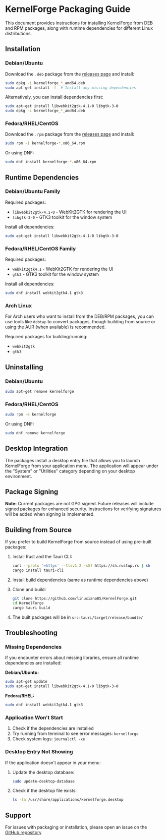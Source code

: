 # KernelForge Packaging Guide

This document provides instructions for installing KernelForge from DEB and RPM packages, along with runtime dependencies for different Linux distributions.

## Installation

### Debian/Ubuntu

Download the `.deb` package from the [releases page](https://github.com/linuxiano85/KernelForge/releases) and install:

```bash
sudo dpkg -i kernelforge_*_amd64.deb
sudo apt-get install -f  # Install any missing dependencies
```

Alternatively, you can install dependencies first:

```bash
sudo apt-get install libwebkit2gtk-4.1-0 libgtk-3-0
sudo dpkg -i kernelforge_*_amd64.deb
```

### Fedora/RHEL/CentOS

Download the `.rpm` package from the [releases page](https://github.com/linuxiano85/KernelForge/releases) and install:

```bash
sudo rpm -i kernelforge-*.x86_64.rpm
```

Or using DNF:

```bash
sudo dnf install kernelforge-*.x86_64.rpm
```

## Runtime Dependencies

### Debian/Ubuntu Family

Required packages:
- `libwebkit2gtk-4.1-0` - WebKit2GTK for rendering the UI
- `libgtk-3-0` - GTK3 toolkit for the window system

Install all dependencies:
```bash
sudo apt-get install libwebkit2gtk-4.1-0 libgtk-3-0
```

### Fedora/RHEL/CentOS Family

Required packages:
- `webkit2gtk4.1` - WebKit2GTK for rendering the UI
- `gtk3` - GTK3 toolkit for the window system

Install all dependencies:
```bash
sudo dnf install webkit2gtk4.1 gtk3
```

### Arch Linux

For Arch users who want to install from the DEB/RPM packages, you can use tools like `debtap` to convert packages, though building from source or using the AUR (when available) is recommended.

Required packages for building/running:
- `webkit2gtk`
- `gtk3`

## Uninstalling

### Debian/Ubuntu

```bash
sudo apt-get remove kernelforge
```

### Fedora/RHEL/CentOS

```bash
sudo rpm -e kernelforge
```

Or using DNF:

```bash
sudo dnf remove kernelforge
```

## Desktop Integration

The packages install a desktop entry file that allows you to launch KernelForge from your application menu. The application will appear under the "System" or "Utilities" category depending on your desktop environment.

## Package Signing

**Note:** Current packages are not GPG signed. Future releases will include signed packages for enhanced security. Instructions for verifying signatures will be added when signing is implemented.

## Building from Source

If you prefer to build KernelForge from source instead of using pre-built packages:

1. Install Rust and the Tauri CLI:
   ```bash
   curl --proto '=https' --tlsv1.2 -sSf https://sh.rustup.rs | sh
   cargo install tauri-cli
   ```

2. Install build dependencies (same as runtime dependencies above)

3. Clone and build:
   ```bash
   git clone https://github.com/linuxiano85/KernelForge.git
   cd KernelForge
   cargo tauri build
   ```

4. The built packages will be in `src-tauri/target/release/bundle/`

## Troubleshooting

### Missing Dependencies

If you encounter errors about missing libraries, ensure all runtime dependencies are installed:

**Debian/Ubuntu:**
```bash
sudo apt-get update
sudo apt-get install libwebkit2gtk-4.1-0 libgtk-3-0
```

**Fedora/RHEL:**
```bash
sudo dnf install webkit2gtk4.1 gtk3
```

### Application Won't Start

1. Check if the dependencies are installed
2. Try running from terminal to see error messages: `kernelforge`
3. Check system logs: `journalctl -xe`

### Desktop Entry Not Showing

If the application doesn't appear in your menu:

1. Update the desktop database:
   ```bash
   sudo update-desktop-database
   ```

2. Check if the desktop file exists:
   ```bash
   ls -la /usr/share/applications/kernelforge.desktop
   ```

## Support

For issues with packaging or installation, please open an issue on the [GitHub repository](https://github.com/linuxiano85/KernelForge/issues).
